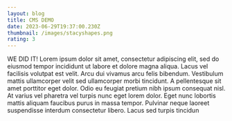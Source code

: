```yaml
---
layout: blog
title: CMS DEMO
date: 2023-06-29T19:37:00.230Z
thumbnail: /images/stacyshapes.png
rating: 3
---
```

WE DID IT! Lorem ipsum dolor sit amet, consectetur adipiscing elit, sed do eiusmod tempor incididunt ut labore et dolore magna aliqua. Lacus vel facilisis volutpat est velit. Arcu dui vivamus arcu felis bibendum. Vestibulum mattis ullamcorper velit sed ullamcorper morbi tincidunt. A pellentesque sit amet porttitor eget dolor. Odio eu feugiat pretium nibh ipsum consequat nisl. At varius vel pharetra vel turpis nunc eget lorem dolor. Eget nunc lobortis mattis aliquam faucibus purus in massa tempor. Pulvinar neque laoreet suspendisse interdum consectetur libero. Lacus sed turpis tincidun